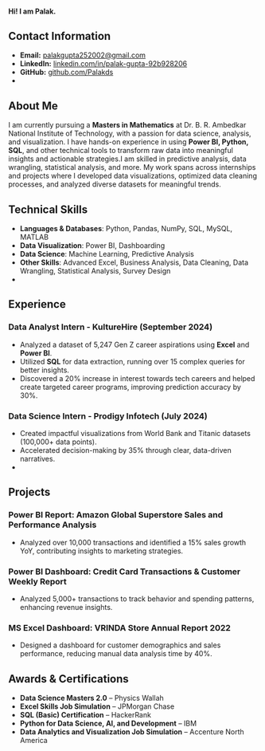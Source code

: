 #### Hi! I am Palak.

## Contact Information
- **Email:** palakgupta252002@gmail.com
- **LinkedIn:** [linkedin.com/in/palak-gupta-92b928206](https://www.linkedin.com/in/palak-gupta-92b928206)
- **GitHub:** [github.com/Palakds](https://github.com/Palakds)
- 
## About Me
I am currently pursuing a **Masters in Mathematics** at Dr. B. R. Ambedkar National Institute of Technology, with a passion for data science, analysis, and visualization. I have hands-on experience in using **Power BI, Python, SQL**, and other technical tools to transform raw data into meaningful insights and actionable strategies.I am skilled in predictive analysis, data wrangling, statistical analysis, and more. My work spans across internships and projects where I developed data visualizations, optimized data cleaning processes, and analyzed diverse datasets for meaningful trends.

## Technical Skills
- **Languages & Databases**: Python, Pandas, NumPy, SQL, MySQL, MATLAB
- **Data Visualization**: Power BI, Dashboarding
- **Data Science**: Machine Learning, Predictive Analysis
- **Other Skills**: Advanced Excel, Business Analysis, Data Cleaning, Data Wrangling, Statistical Analysis, Survey Design
- 
## Experience

### Data Analyst Intern - KultureHire (September 2024)
- Analyzed a dataset of 5,247 Gen Z career aspirations using **Excel** and **Power BI**.
- Utilized **SQL** for data extraction, running over 15 complex queries for better insights.
- Discovered a 20% increase in interest towards tech careers and helped create targeted career programs, improving prediction accuracy by 30%.

### Data Science Intern - Prodigy Infotech (July 2024)
- Created impactful visualizations from World Bank and Titanic datasets (100,000+ data points).
- Accelerated decision-making by 35% through clear, data-driven narratives.
- 
## Projects

### Power BI Report: Amazon Global Superstore Sales and Performance Analysis
- Analyzed over 10,000 transactions and identified a 15% sales growth YoY, contributing insights to marketing strategies.

### Power BI Dashboard: Credit Card Transactions & Customer Weekly Report
- Analyzed 5,000+ transactions to track behavior and spending patterns, enhancing revenue insights.

### MS Excel Dashboard: VRINDA Store Annual Report 2022
- Designed a dashboard for customer demographics and sales performance, reducing manual data analysis time by 40%.

## Awards & Certifications
- **Data Science Masters 2.0** – Physics Wallah
- **Excel Skills Job Simulation** – JPMorgan Chase
- **SQL (Basic) Certification** – HackerRank
- **Python for Data Science, AI, and Development** – IBM
- **Data Analytics and Visualization Job Simulation** – Accenture North America
